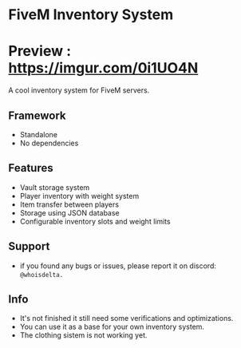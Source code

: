 # FiveM Inventory System

# Preview : https://imgur.com/0i1UO4N

A cool inventory system for FiveM servers.

## Framework

- Standalone
- No dependencies

## Features

- Vault storage system
- Player inventory with weight system
- Item transfer between players
- Storage using JSON database
- Configurable inventory slots and weight limits

## Support

- if you found any bugs or issues, please report it on discord: `@whoisdelta.`

## Info 

- It's not finished it still need some verifications and optimizations.
- You can use it as a base for your own inventory system.
- The clothing sistem is not working yet.
